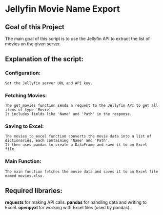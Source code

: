# Jellyfin Movie Name Export

## Goal of this Project
The main goal of this script is to use the Jellyfin API to extract the list of movies on the given server.

## Explanation of the script:

### Configuration:
    Set the Jellyfin server URL and API key.

### Fetching Movies:
    The get_movies function sends a request to the Jellyfin API to get all items of type 'Movie'.
    It includes fields like 'Name' and 'Path' in the response.

### Saving to Excel:
    The movies_to_excel function converts the movie data into a list of dictionaries, each containing 'Name' and 'Path'.
    It then uses pandas to create a DataFrame and save it to an Excel file.

### Main Function:
    The main function fetches the movie data and saves it to an Excel file named movies.xlsx.

## Required libraries:
**requests** for making API calls.
**pandas** for handling data and writing to Excel.
**openpyxl** for working with Excel files (used by pandas).